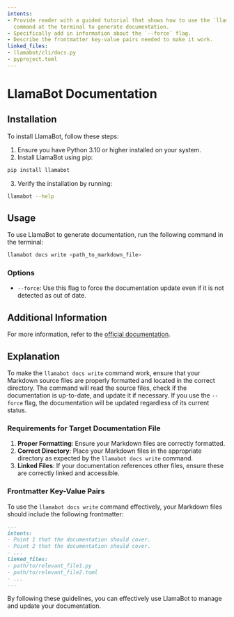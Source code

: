 ```yaml
---
intents:
- Provide reader with a guided tutorial that shows how to use the `llamabot docs write`
  command at the terminal to generate documentation.
- Specifically add in information about the `--force` flag.
- Describe the frontmatter key-value pairs needed to make it work.
linked_files:
- llamabot/cli/docs.py
- pyproject.toml
---
```


# LlamaBot Documentation

## Installation

To install LlamaBot, follow these steps:

1. Ensure you have Python 3.10 or higher installed on your system.
2. Install LlamaBot using pip:

```bash
pip install llamabot
```

3. Verify the installation by running:

```bash
llamabot --help
```

## Usage

To use LlamaBot to generate documentation, run the following command in the terminal:

```bash
llamabot docs write <path_to_markdown_file>
```

### Options

- `--force`: Use this flag to force the documentation update even if it is not detected as out of date.

## Additional Information

For more information, refer to the [official documentation](https://llamabotdocs.com).

## Explanation

To make the `llamabot docs write` command work, ensure that your Markdown source files are properly formatted and located in the correct directory. The command will read the source files, check if the documentation is up-to-date, and update it if necessary. If you use the `--force` flag, the documentation will be updated regardless of its current status.

### Requirements for Target Documentation File

1. **Proper Formatting**: Ensure your Markdown files are correctly formatted.
2. **Correct Directory**: Place your Markdown files in the appropriate directory as expected by the `llamabot docs write` command.
3. **Linked Files**: If your documentation references other files, ensure these are correctly linked and accessible.

### Frontmatter Key-Value Pairs

To use the `llamabot docs write` command effectively, your Markdown files should include the following frontmatter:

```markdown
---
intents:
- Point 1 that the documentation should cover.
- Point 2 that the documentation should cover.
- ...
linked_files:
- path/to/relevant_file1.py
- path/to/relevant_file2.toml
- ...
---
```

By following these guidelines, you can effectively use LlamaBot to manage and update your documentation.

